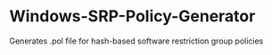 # Windows-SRP-Policy-Generator
Generates .pol file for hash-based software restriction group policies
